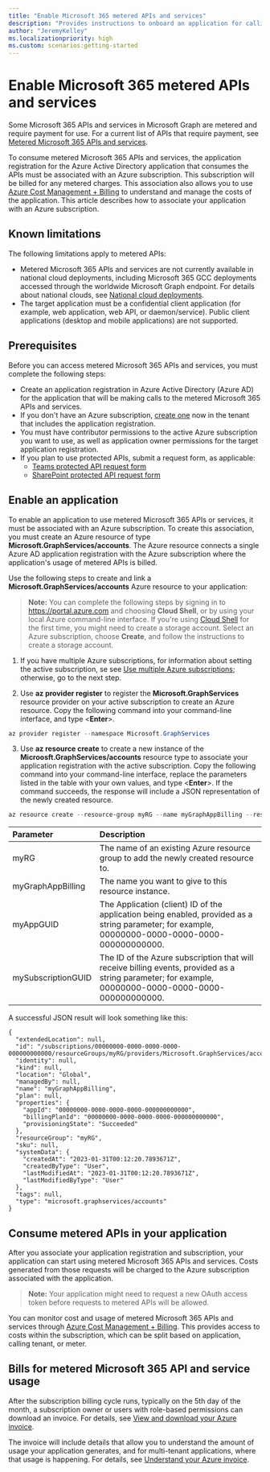 ```yaml
---
title: "Enable Microsoft 365 metered APIs and services"
description: "Provides instructions to onboard an application for calling metered Microsoft 365 APIs and services."
author: "JeremyKelley"
ms.localizationpriority: high
ms.custom: scenarios:getting-started
---
```


# Enable Microsoft 365 metered APIs and services

Some Microsoft 365 APIs and services in Microsoft Graph are metered and require payment for use. For a current list of APIs that require payment, see [Metered Microsoft 365 APIs and services](metered-api-list.md).

To consume metered Microsoft 365 APIs and services, the application registration for the Azure Active Directory application that consumes the APIs must be associated with an Azure subscription. This subscription will be billed for any metered charges. This association also allows you to use [Azure Cost Management + Billing](/azure/cost-management-billing/) to understand and manage the costs of the application. This article describes how to associate your application with an Azure subscription.

## Known limitations

The following limitations apply to metered APIs:

- Metered Microsoft 365 APIs and services are not currently available in national cloud deployments, including Microsoft 365 GCC deployments accessed through the worldwide Microsoft Graph endpoint. For details about national clouds, see [National cloud deployments](deployments.md).
- The target application must be a confidential client application (for example, web application, web API, or daemon/service). Public client applications (desktop and mobile applications) are not supported.

## Prerequisites

Before you can access metered Microsoft 365 APIs and services, you must complete the following steps:

- Create an application registration in Azure Active Directory (Azure AD) for the application that will be making calls to the metered Microsoft 365 APIs and services.
- If you don't have an Azure subscription, [create one](https://azure.microsoft.com/pricing/purchase-options/) now in the tenant that includes the application registration.
- You must have contributor permissions to the active Azure subscription you want to use, as well as application owner permissions for the target application registration.
- If you plan to use protected APIs, submit a request form, as applicable:
  - [Teams protected API request form](https://aka.ms/teamsgraph/requestaccess)
  - [SharePoint protected API request form](https://aka.ms/PreviewSPOPremiumAPI)

## Enable an application
To enable an application to use metered Microsoft 365 APIs or services, it must be associated with an Azure subscription. To create this association, you must create an Azure resource of type **Microsoft.GraphServices/accounts**. The Azure resource connects a single Azure AD application registration with the Azure subscription where the application's usage of metered APIs is billed. 

Use the following steps to create and link a **Microsoft.GraphServices/accounts** Azure resource to your application:

>**Note:** You can complete the following steps by signing in to https://portal.azure.com and choosing **Cloud Shell**, or by using your local Azure command-line interface. If you're using [Cloud Shell](/azure/cloud-shell/overview) for the first time, you might need to create a storage account. Select an Azure subscription, choose **Create**, and follow the instructions to create a storage account.

1. If you have multiple Azure subscriptions, for information about setting the active subscription, se see [Use multiple Azure subscriptions](/powershell/azure/manage-subscriptions-azureps); otherwise, go to the next step.

2. Use **az provider register** to register the **Microsoft.GraphServices** resource provider on your active subscription to create an Azure resource. Copy the following command into your command-line interface, and type  <**Enter**>.

  ```PowerShell
  az provider register --namespace Microsoft.GraphServices
  ```

3. Use **az resource create** to create a new instance of the **Microosft.GraphServices/accounts** resource type to associate your application registration with the active subscription. Copy the following command into your command-line interface, replace the parameters listed in the table with your own values, and type <**Enter**>. If the command succeeds, the response will include a JSON representation of the newly created resource.

  ```PowerShell
  az resource create --resource-group myRG --name myGraphAppBilling --resource-type Microsoft.GraphServices/accounts --properties  "{`"appId\`": `"myAppGUID`"}" --latest-include-preview --location Global –subscription mySubscriptionGUID
  ```

  | Parameter | Description |
  |:--------------------------|:----------------------------------------|
  | myRG | The name of an existing Azure resource group to add the newly created resource to. |
  | myGraphAppBilling | The name you want to give to this resource instance. |
  | myAppGUID | The Application (client) ID of the application being enabled, provided as a string parameter; for example, 00000000-0000-0000-0000-000000000000. |
  | mySubscriptionGUID | The ID of the Azure subscription that will receive billing events, provided as a string parameter; for example, 00000000-0000-0000-0000-000000000000. | 

  A successful JSON result will look something like this:

```
{
  "extendedLocation": null,
  "id": "/subscriptions/00000000-0000-0000-0000-000000000000/resourceGroups/myRG/providers/Microsoft.GraphServices/accounts/myGraphAppBilling",
  "identity": null,
  "kind": null,
  "location": "Global",
  "managedBy": null,
  "name": "myGraphAppBilling",
  "plan": null,
  "properties": {
    "appId": "00000000-0000-0000-0000-000000000000",
    "billingPlanId": "00000000-0000-0000-0000-000000000000",
    "provisioningState": "Succeeded"
  },
  "resourceGroup": "myRG",
  "sku": null,
  "systemData": {
    "createdAt": "2023-01-31T00:12:20.7893671Z",
    "createdByType": "User",
    "lastModifiedAt": "2023-01-31T00:12:20.7893671Z",
    "lastModifiedByType": "User"
  },
  "tags": null,
  "type": "microsoft.graphservices/accounts"
}
```

## Consume metered APIs in your application
After you associate your application registration and subscription, your application can start using metered Microsoft 365 APIs and services. Costs generated from those requests will be charged to the Azure subscription associated with the application.

>**Note:** Your application might need to request a new OAuth access token before requests to metered APIs will be allowed.

You can monitor cost and usage of metered Microsoft 365 APIs and services through [Azure Cost Management + Billing](/azure/cost-management-billing/). This provides access to costs within the subscription, which can be split based on application, calling tenant, or meter.

## Bills for metered Microsoft 365 API and service usage

After the subscription billing cycle runs, typically on the 5th day of the month, a subscription owner or users with role-based permissions can download an invoice. For details, see [View and download your Azure invoice](/azure/cost-management-billing/understand/download-azure-invoice).

The invoice will include details that allow you to understand the amount of usage your application generates, and for multi-tenant applications, where that usage is happening. For details, see [Understand your Azure invoice](/azure/cost-management-billing/understand/understand-invoice).
